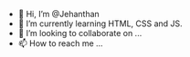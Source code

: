 - 👋 Hi, I’m @Jehanthan
- 🌱 I’m currently learning HTML, CSS and JS.
- 💞️ I’m looking to collaborate on ...
- 📫 How to reach me ...

<!---
Jehanthan/Jehanthan is a ✨ special ✨ repository because its `README.md` (this file) appears on your GitHub profile.
You can click the Preview link to take a look at your changes.
--->

